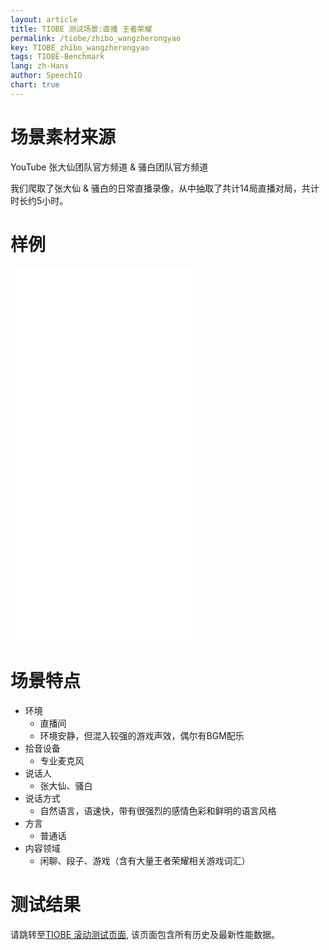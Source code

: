 ```yaml
---
layout: article
title: TIOBE 测试场景:直播 王者荣耀
permalink: /tiobe/zhibo_wangzherongyao
key: TIOBE_zhibo_wangzherongyao
tags: TIOBE-Benchmark
lang: zh-Hans
author: SpeechIO
chart: true
---
```


# 场景素材来源
YouTube 张大仙团队官方频道 & 骚白团队官方频道

我们爬取了张大仙 & 骚白的日常直播录像，从中抽取了共计14局直播对局，共计时长约5小时。

# 样例

<iframe src="//player.bilibili.com/player.html?aid=63989633&bvid=BV1L4411Z7AS&cid=111106298&page=1" scrolling="no" border="0" frameborder="no" framespacing="0" allowfullscreen="true"> </iframe>

<iframe src="//player.bilibili.com/player.html?aid=242681967&bvid=BV1Me41147QY&cid=177319872&page=1" scrolling="no" border="0" frameborder="no" framespacing="0" allowfullscreen="true"> </iframe>

<iframe src="//player.bilibili.com/player.html?aid=94926985&bvid=BV1cE411T79m&cid=162055960&page=1" scrolling="no" border="0" frameborder="no" framespacing="0" allowfullscreen="true"> </iframe>

<iframe src="//player.bilibili.com/player.html?aid=27591740&bvid=BV1rs411P7F6&cid=47611244&page=1" scrolling="no" border="0" frameborder="no" framespacing="0" allowfullscreen="true"> </iframe>


# 场景特点
* 环境
  * 直播间
  * 环境安静，但混入较强的游戏声效，偶尔有BGM配乐
* 拾音设备
  * 专业麦克风
* 说话人
  * 张大仙、骚白
* 说话方式
  * 自然语言，语速快，带有很强烈的感情色彩和鲜明的语言风格
* 方言
  * 普通话
* 内容领域
  * 闲聊、段子、游戏（含有大量王者荣耀相关游戏词汇）

# 测试结果
请跳转至[TIOBE 滚动测试页面](/tiobe/timeline#场景直播-王者荣耀), 该页面包含所有历史及最新性能数据。